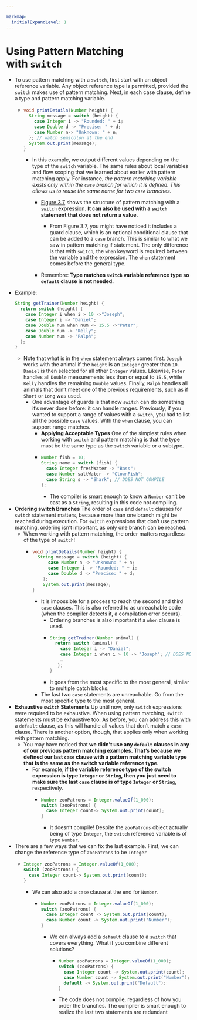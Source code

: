 ```yaml
---

markmap:
  initialExpandLevel: 1
---
```


# **Using Pattern Matching<br/>with `switch`**
- To use pattern matching with a `switch`, first start with an 
object reference variable. Any object reference type is 
permitted, provided the `switch` makes use of pattern
matching. Next, in each case clause, define a type and
pattern matching variable.
  - ```java
    void printDetails(Number height) {
      String message = switch (height) {
        case Integer i -> "Rounded: " + i;
        case Double d -> "Precise: " + d;
        case Number n-> "Unknown: " + n;
      }; // watch semicolon at the end
      System.out.print(message);
    }
    ```
    - In this example, we output different values depending on
the type of the `switch` variable. The same rules about local
variables and flow scoping that we learned about earlier 
with pattern matching apply. For instance, _the pattern 
matching variable exists only within the `case` branch for
which it is defined. This allows us to reuse the same 
name for two `case` branches._
      - [Figure 3.7](https://1drv.ms/i/c/c83cfca51d5c2032/Ed24JgQv7nxJma5-xkoO7wkBKydnKGPuWYs-7SjEJ1RxAw?e=y5pZZd) shows the structure of pattern matching with a 
      `switch` expression. **It can also be used with a `switch` 
      statement that does not return a value.**

        - From Figure 3.7, you might have noticed it includes a guard clause, 
        which is an optional conditional clause that can be added to a `case` 
        branch. This is similar to what we saw in  pattern matching if statement. 
        The only difference is that with `switch`, the `when` keyword is required 
        between the variable and the expression. The `when` statement comes 
        before the general type.
      - Remembre: **Type matches `switch` variable reference 
      type so `default` clause is not needed.**
- Example:
  ```java
  String getTrainer(Number height) {
    return switch (height) {
      case Integer i when i > 10 ->"Joseph";
      case Integer i -> "Daniel";
      case Double num when num <= 15.5 ->"Peter";
      case Double num -> "Kelly";
      case Number num -> "Ralph";
    };
  }
  ```
  - Note that what is in the `when` statement always comes first.
`Joseph` works with the animal if the `height` is an `Integer` 
greater than `10`. `Daniel` is then selected for all other `Integer` 
values. Likewise, `Peter` handles all `Double` measurements less 
than or equal to `15.5`, while `Kelly` handles the remaining
`Double` values. Finally, `Ralph` handles all animals that don’t 
meet one of the previous requirements, such as if `Short` or
 `Long` was used.
    - One advantage of guards is that now `switch` can do
    something it’s never done before: it can handle ranges.
    Previously, if you wanted to support a range of values
    with a `switch`, you had to list all the possible `case`
    values. With the `when` clause, you can support range 
    matches.
      - **Applying Acceptable Types**
      One of the simplest rules when working with `switch` and
      pattern matching is that the type must be the same type
      as the `switch` variable or a subtype.
      - ```java
        Number fish = 10;
        String name = switch (fish) {
          case Integer freshWater -> "Bass";
          case Number saltWater -> "ClownFish";
          case String s -> "Shark"; // DOES NOT COMPILE
        };
        ```
        - The compiler is smart enough to know a `Number` can’t be 
        cast as a `String`, resulting in this code not compiling.
- **Ordering switch Branches**
The order of `case` and `default` clauses for `switch` statement matters, 
because more than one branch might be reached  during execution. 
For `switch` expressions that don’t use pattern matching, ordering 
isn’t important, as only one branch can be reached.
  - When working with pattern matching, the order
    matters regardless of the type of `switch`!
    - ```java
      void printDetails(Number height) {
        String message = switch (height) {
            case Number n -> "Unknown: " + n;
            case Integer i -> "Rounded: " + i;
            case Double d -> "Precise: " + d;
          };
          System.out.print(message);
      }
      ```
      - It is impossible for a process to reach the second and third `case`
      clauses. This is also referred to as unreachable code (when the 
      compiler detects it, a compilation error occurs).
        - Ordering branches is also important if a `when` clause is used.
        - ```java
          String getTrainer(Number animal) {
            return switch (animal) {
              case Integer i -> "Daniel";
              case Integer i when i > 10 -> "Joseph"; // DOES NOT COMPILE
              …
             };
          }
          ```
        - It goes from the most specific to the most general, similar to multiple catch blocks.
      - The last two `case` statements are unreachable. Go from 
      the most specific type to the most general.
- **Exhaustive `switch` Statements**
Up until now, only `switch` expressions were required to be
exhaustive. When using pattern matching, `switch` statements
must be exhaustive too. As before, you can address this with 
a `default` clause, as this will handle all values that don’t match 
a `case` clause. There is another option, though, that applies 
only when working with pattern matching.
  - You may have noticed that **we didn’t use any `default` clauses in 
  any of our previous pattern matching examples. That’s because 
  we defined our last `case` clause with a pattern matching variable 
  type that is the same as the switch variable reference type.**
    - For example, **if the variable reference type of the switch expression 
    is type `Integer` or `String`, then you just need to make sure the last 
    `case` clause is of type `Integer` or `String`**, respectively.
      - ```java
        Number zooPatrons = Integer.valueOf(1_000);
        switch (zooPatrons) {
          case Integer count-> System.out.print(count);
        }
        ```
        - It doesn’t compile! Despite the `zooPatrons` object actually being of 
        type `Integer`, the `switch` reference variable is of type `Number`.
-  There are a few ways that we can fix the last example. First, we
can change the reference type of `zooPatrons` to be `Integer`
    - ```java
      Integer zooPatrons = Integer.valueOf(1_000);
      switch (zooPatrons) {
        case Integer count-> System.out.print(count);
      }
      ```
      - We can also add a `case` clause at the end for `Number`.
        - ```java
          Number zooPatrons = Integer.valueOf(1_000);
          switch (zooPatrons) {
            case Integer count -> System.out.print(count);
            case Number count -> System.out.print("Number");
          }
          ```
          - We can always add a `default` clause to a `switch` that covers 
          everything.  What if you combine different solutions?
            - ```java
              Number zooPatrons = Integer.valueOf(1_000);
              switch (zooPatrons) {
                case Integer count -> System.out.print(count);
                case Number count -> System.out.print("Number");
                default -> System.out.print("Default");
              }
              ```
            - The code does not compile, regardless of how you order the branches. 
            The compiler is smart enough to realize the last two statements are 
            redundant